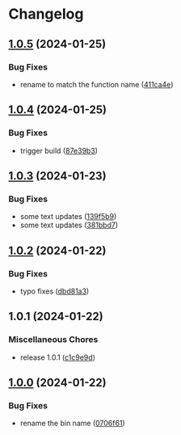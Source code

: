 # Changelog

## [1.0.5](https://github.com/ProxityStudios/freshland/compare/v1.0.4...v1.0.5) (2024-01-25)


### Bug Fixes

* rename to match the function name ([411ca4e](https://github.com/ProxityStudios/freshland/commit/411ca4e4294860f9e8056d8a6609ac90296f1fd2))

## [1.0.4](https://github.com/ProxityStudios/freshland/compare/v1.0.3...v1.0.4) (2024-01-25)


### Bug Fixes

* trigger build ([87e39b3](https://github.com/ProxityStudios/freshland/commit/87e39b35b2fccd8c911a5edcbbfa02efbb72f1aa))

## [1.0.3](https://github.com/ProxityStudios/freshland/compare/v1.0.2...v1.0.3) (2024-01-23)


### Bug Fixes

* some text updates ([139f5b9](https://github.com/ProxityStudios/freshland/commit/139f5b95f0171e445700d42ea3a6672a8d3fbfea))
* some text updates ([381bbd7](https://github.com/ProxityStudios/freshland/commit/381bbd74c4d693a83365ebbcf94ae63f7a04cfa1))

## [1.0.2](https://github.com/ProxityStudios/freshland/compare/v1.0.1...v1.0.2) (2024-01-22)


### Bug Fixes

* typo fixes ([dbd81a3](https://github.com/ProxityStudios/freshland/commit/dbd81a38c9ce493e1616b5ff1deaabacd0f639a2))

## 1.0.1 (2024-01-22)


### Miscellaneous Chores

* release 1.0.1 ([c1c9e9d](https://github.com/ProxityStudios/freshland/commit/c1c9e9deb3a20096874791ed90eaa7144fecd32a))

## [1.0.0](https://github.com/ProxityStudios/freshland/compare/v0.0.4...v1.0.0) (2024-01-22)

### Bug Fixes

* rename the bin name ([0706f61](https://github.com/ProxityStudios/freshland/commit/0706f617f6926145cb50c71e47f91c48c4330500))
